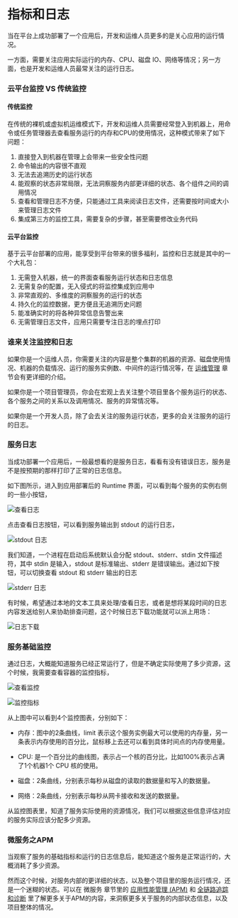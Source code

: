 # 指标和日志

当在平台上成功部署了一个应用后，开发和运维人员更多的是关心应用的运行情况。

一方面，需要关注应用实际运行的内存、CPU、磁盘 IO、网络等情况；另一方面，也是开发和运维人员最常关注的运行日志。

### 云平台监控 VS 传统监控

#### 传统监控

在传统的裸机或虚拟机运维模式下，开发和运维人员需要经常登入到机器上，用命令或任务管理器去查看服务运行的内存和CPU的使用情况，这种模式带来了如下问题：

1. 直接登入到机器在管理上会带来一些安全性问题
2. 命令输出的内容很不直观
3. 无法去追溯历史的运行状态
4. 能观察的状态非常局限，无法洞察服务内部更详细的状态、各个组件之间的调用情况
5. 查看和管理日志不方便，只能通过工具来阅读日志文件，还需要按时间或大小来管理日志文件
6. 集成第三方的监控工具，需要复杂的步骤，甚至需要修改业务代码

#### 云平台监控

基于云平台部署的应用，能享受到平台带来的很多福利，监控和日志就是其中的一个大礼包：

1. 无需登入机器，统一的界面查看服务运行状态和日志信息
2. 无需复杂的配置，无入侵式的将监控集成到应用中
3. 非常直观的、多维度的洞察服务的运行的状态
4. 持久化的监控数据，更方便且无追溯历史问题
5. 能准确实时的将各种异常信息告警出来
6. 无需管理日志文件，应用只需要专注日志的埋点打印

### 谁来关注监控和日志

如果你是一个运维人员，你需要关注的内容是整个集群的机器的资源、磁盘使用情况、机器的负载情况、运行的服务实例数、中间件的运行情况等，在 [运维管理](../o_m/cloud-resource-management.md) 章节会有更详细的介绍。

如果你是一个项目管理员，你会在宏观上去关注整个项目里各个服务运行的状态、各个服务之间的关系以及调用情况、服务的异常情况等。

如果你是一个开发人员，除了会去关注的服务运行状态，更多的会关注服务的运行的日志。

### 服务日志

当成功部署一个应用后，一般最想看的是服务日志，看看有没有错误日志，服务是不是按预期的那样打印了正常的日志信息。

如下图所示，进入到应用部署后的 Runtime 界面，可以看到每个服务的实例右侧的一些小按钮，

![查看日志](https://terminus-paas.oss-cn-hangzhou.aliyuncs.com/paas-doc/2020/06/19/7fbc1da9-90b1-4faf-9474-0a037e0a8e96.jpg)

点击查看日志按钮，可以看到服务输出到 stdout 的运行日志，

![stdout 日志](https://terminus-paas.oss-cn-hangzhou.aliyuncs.com/paas-doc/2020/06/19/2636a17e-a85b-4966-9309-129d9a922796.jpg)

我们知道，一个进程在启动后系统默认会分配 stdout、stderr、stdin 文件描述符，其中 stdin 是输入，stdout 是标准输出、stderr 是错误输出。通过如下按钮，可以切换查看 stdout 和 stderr 输出的日志

![stderr 日志](https://terminus-paas.oss-cn-hangzhou.aliyuncs.com/paas-doc/2020/06/19/e4613ab1-553e-4175-b0d1-5442bf6cd2ce.jpg)

有时候，希望通过本地的文本工具来处理/查看日志，或者是想将某段时间的日志内容发送给别人来协助排查问题，这个时候日志下载功能就可以派上用场：

![日志下载](https://terminus-paas.oss-cn-hangzhou.aliyuncs.com/paas-doc/2020/06/19/f29237d5-0c3d-4f73-b219-55aece42f0fe.jpg)

### 服务基础监控

通过日志，大概能知道服务已经正常运行了，但是不确定实际使用了多少资源，这个时候，我需要查看容器的监控指标，

![查看监控](https://terminus-paas.oss-cn-hangzhou.aliyuncs.com/paas-doc/2020/06/19/d8f9c992-c6ce-4a87-820c-403e7592a2cf.jpg)

![监控指标](https://terminus-paas.oss-cn-hangzhou.aliyuncs.com/paas-doc/2020/06/19/06dbdcda-9cc7-4f93-9574-01697a408509.jpg)

从上图中可以看到4个监控图表，分别如下：

* 内存：图中的2条曲线，limit 表示这个服务实例最大可以使用的内存量，另一条表示内存使用的百分比，鼠标移上去还可以看到具体时间点的内存使用量。

* CPU: 是一个百分比的曲线图，表示占一个核的百分比，比如100%表示占满了1个机器1个 CPU 核的使用。

* 磁盘：2条曲线，分别表示每秒从磁盘的读取的数据量和写入的数据量。

* 网络：2条曲线，分别表示每秒从网卡接收和发送的数据量。

从监控图表里，知道了服务实际使用的资源情况，我们可以根据这些信息评估对应的服务实际应该分配多少资源。

### 微服务之APM

当观察了服务的基础指标和运行的日志信息后，能知道这个服务是正常运行的，大概消耗了多少资源。

然而这个时候，对服务内部的更详细的状态，以及整个项目里的服务运行情况，还是一个迷糊的状态。可以在 微服务 章节里的 [应用性能管理 (APM)](../microservice/use-apm-monitor-app.md) 和 [全链路追踪和诊断](../microservice/tracing.md) 里了解更多关于APM的内容，来洞察更多关于服务的内部状态信息，以及项目整体的情况。
